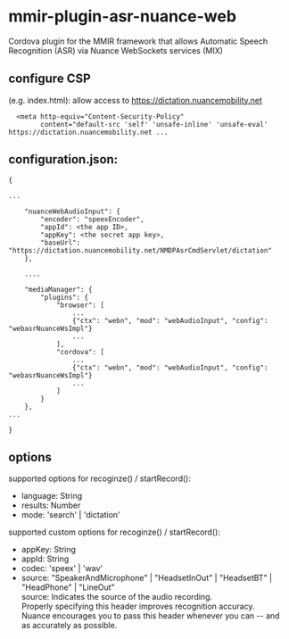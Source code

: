 # mmir-plugin-asr-nuance-web

Cordova plugin for the MMIR framework that allows Automatic Speech Recognition (ASR) via Nuance WebSockets services (MIX)

## configure CSP

(e.g. index.html): allow access to https://dictation.nuancemobility.net
```
  <meta http-equiv="Content-Security-Policy"
        content="default-src 'self' 'unsafe-inline' 'unsafe-eval' https://dictation.nuancemobility.net ...
```


## configuration.json:
```
{

...

	"nuanceWebAudioInput": {
		"encoder": "speexEncoder",
		"appId": <the app ID>,
		"appKey": <the secret app key>,
		"baseUrl": "https://dictation.nuancemobility.net/NMDPAsrCmdServlet/dictation"
	},

	....

	"mediaManager": {
    	"plugins": {
    		"browser": [
    			...
                {"ctx": "webn", "mod": "webAudioInput", "config": "webasrNuanceWsImpl"}
                ...
    		],
    		"cordova": [
    			...
                {"ctx": "webn", "mod": "webAudioInput", "config": "webasrNuanceWsImpl"}
                ...
    		]
    	}
    },
...

}
```

## options

supported options for recoginze() / startRecord():
 * language: String
 * results: Number
 * mode: 'search' | 'dictation'

supported custom options for recoginze() / startRecord():
 * appKey: String
 * appId: String
 * codec: 'speex' | 'wav'
 * source: "SpeakerAndMicrophone" | "HeadsetInOut" | "HeadsetBT" | "HeadPhone" | "LineOut"  
          source: Indicates the source of the audio recording.  
		  Properly specifying this header improves recognition accuracy.  
		  Nuance encourages you to pass this header whenever you can -- and as accurately as possible.
